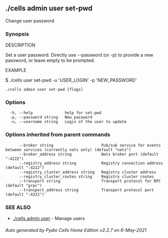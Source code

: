 ## ./cells admin user set-pwd

Change user password

### Synopsis


DESCRIPTION

  Set a user password. 
  Directly use --password (or -p) to provide a new password, or leave empty to be prompted.

EXAMPLE

  $ ./cells user set-pwd -u 'USER_LOGIN' -p 'NEW_PASSWORD'


```
./cells admin user set-pwd [flags]
```

### Options

```
  -h, --help              help for set-pwd
  -p, --password string   New password
  -u, --username string   Login of the user to update
```

### Options inherited from parent commands

```
      --broker string                     Pub/sub service for events between services (currently nats only) (default "nats")
      --broker_address string             Nats broker port (default ":4222")
      --registry_address string           Registry connection address (default ":4222")
      --registry_cluster_address string   Registry cluster address
      --registry_cluster_routes string    Registry cluster routes
      --transport string                  Transport protocol for RPC (default "grpc")
      --transport_address string          Transport protocol port (default ":4222")
```

### SEE ALSO

* [./cells admin user](./cells-admin-user)	 - Manage users

###### Auto generated by Pydio Cells Home Edition v2.2.7 on 6-May-2021

